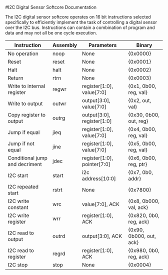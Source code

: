 #I2C Digital Sensor Softcore Documentation

The I2C digital sensor softcore operates on 16 bit instructions selected specifically to efficiently implement the task of controlling a digital sensor over the I2C bus. Instructions can contain a combination of program and data and may not all be one cycle execution.

| Instruction          		  | Assembly | Parameters                   | Binary                  |
|---------------------------------|----------|------------------------------|-------------------------|
| No operation			  | noop     | None                         | {0x0000}                |
| Reset                	 	  | reset    | None                         | {0x0001}                |
| Halt                 	 	  | halt     | None                         | {0x0002}                |
| Return                          | rtrn     | None                         | {0x0003}                |
| Write to internal register      | regwr    | register[1:0], value[7:0]    | {0x1, 0b00, reg, val}   |
| Write to output                 | outwr    | output[3:0], value[7:0]      | {0x2, out, val}         |
| Copy register to output         | outrg    | output[3:0], register[1:0]   | {0x30, 0b00, out, reg}  | 
| Jump if equal                   | jieq     | register[1:0], value[7:0]    | {0x4, 0b00, reg, val}   |
| Jump if not equal               | jine     | register[1:0], value[7:0]    | {0x5, 0b00, reg, val}   |
| Conditional jump and decriment  | jdec     | register[1:0], pointer[7:0]  | {0x6, 0b00, reg, ptr}   |
| I2C start            		  | start    | i2c address[10:0]            | {0x7, 0b0, addr}        |
| I2C repeated start              | rstrt    | None                         | {0x7800}                |
| I2C write constant   		  | wrc      | value[7:0], ACK              | {0x8, 0b000, val, ack}  |
| I2C write register   		  | wrr      | register[1:0], ACK           | {0x820, 0b0, reg, ack}  |
| I2C read to output 		  | outrd    | output[3:0], ACK             | {0x90, 0b000, out, ack} |
| I2C read to register            | regrd    | register[1:0], ACK           | {0x980, 0b0, reg, ack}  |
| I2C stop                        | stop     | None                         | {0x0004}                |
